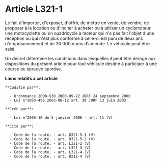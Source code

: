 # Article L321-1

Le fait d'importer, d'exposer, d'offrir, de mettre en vente, de vendre, de proposer à la location ou d'inciter à acheter ou à
utiliser un cyclomoteur, une motocyclette ou un quadricycle à moteur qui n'a pas fait l'objet d'une réception ou qui n'est
plus conforme à celle-ci est puni de deux ans d'emprisonnement et de 30 000 euros d'amende. Le véhicule peut être saisi.

Un décret détermine les conditions dans lesquelles il peut être dérogé aux dispositions du présent article pour tout véhicule
destiné à participer à une course ou épreuve sportive.

**Liens relatifs à cet article**

	**Codifié par**:

	  - Ordonnance 2000-930 2000-09-22 JORF 24 septembre 2000
	  - Loi n°2003-495 2003-06-12 art. 38 JORF 13 juin 2003

	**Créé par**:

	  - Loi n°2006-10 du 5 janvier 2006 - art. 11 (V)

	**Cité par**:

	  - Code de la route. - art. D321-5-1 (V)
	  - Code de la route. - art. D321-5-2 (V)
	  - Code de la route. - art. L321-2 (V)
	  - Code de la route. - art. L321-3 (V)
	  - Code de la route. - art. L321-4 (V)
	  - Code de la route. - art. R212-4 (V)
